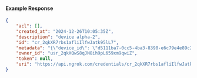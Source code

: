 <!-- Code generated for API Clients. DO NOT EDIT. -->

#### Example Response

```json
{
	"acl": [],
	"created_at": "2024-12-26T10:05:35Z",
	"description": "device alpha-2",
	"id": "cr_2qkXR7rbs1afliIlfwJatk95lL7",
	"metadata": "{\"device_id\": \"d5111ba7-0cc5-4ba3-8398-e6c79e4e89c2\"}",
	"owner_id": "usr_2qkXQwS8qJNOih9pL659xm9qwiZ",
	"token": null,
	"uri": "https://api.ngrok.com/credentials/cr_2qkXR7rbs1afliIlfwJatk95lL7"
}
```
